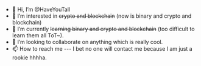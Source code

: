 - 👋 Hi, I’m @HaveYouTall
- 👀 I’m interested in ~~crypto and blockchain~~ (now is binary and crypto and blockchain)
- 🌱 I’m currently ~~learning binary and crypto and blockchain~~ (too difficult to learn them all ToT~).
- 💞️ I’m looking to collaborate on anything which is really cool.
- 📫 How to reach me --- I bet no one will contact me because I am just a rookie hhhha.

<!---
HaveYouTall/HaveYouTall is a ✨ special ✨ repository because its `README.md` (this file) appears on your GitHub profile.
You can click the Preview link to take a look at your changes.
--->
